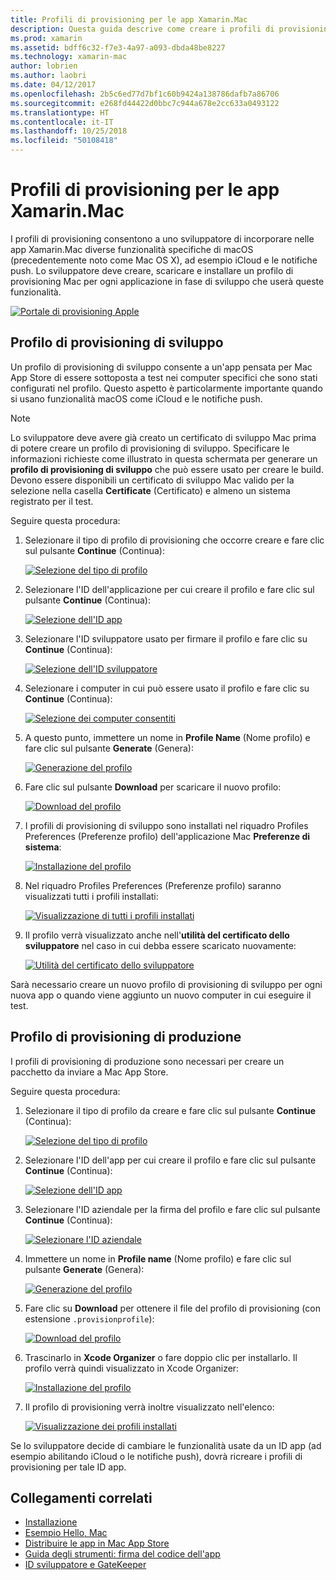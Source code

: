 ```yaml
---
title: Profili di provisioning per le app Xamarin.Mac
description: Questa guida descrive come creare i profili di provisioning necessari per pubblicare un'app Xamarin.Mac.
ms.prod: xamarin
ms.assetid: bdff6c32-f7e3-4a97-a093-dbda48be8227
ms.technology: xamarin-mac
author: lobrien
ms.author: laobri
ms.date: 04/12/2017
ms.openlocfilehash: 2b5c6ed77d7bf1c60b9424a138786dafb7a86706
ms.sourcegitcommit: e268fd44422d0bbc7c944a678e2cc633a0493122
ms.translationtype: HT
ms.contentlocale: it-IT
ms.lasthandoff: 10/25/2018
ms.locfileid: "50108418"
---
```

# <a name="provisioning-profiles-for-xamarinmac-apps"></a>Profili di provisioning per le app Xamarin.Mac

I profili di provisioning consentono a uno sviluppatore di incorporare nelle app Xamarin.Mac diverse funzionalità specifiche di macOS (precedentemente noto come Mac OS X), ad esempio iCloud e le notifiche push. Lo sviluppatore deve creare, scaricare e installare un profilo di provisioning Mac per ogni applicazione in fase di sviluppo che userà queste funzionalità.

[![](profiles-images/certif13.png "Portale di provisioning Apple")](profiles-images/certif13.png#lightbox)

<a name="Development_Provisioning_Profile" />

## <a name="development-provisioning-profile"></a>Profilo di provisioning di sviluppo

Un profilo di provisioning di sviluppo consente a un'app pensata per Mac App Store di essere sottoposta a test nei computer specifici che sono stati configurati nel profilo. Questo aspetto è particolarmente importante quando si usano funzionalità macOS come iCloud e le notifiche push.

> [!NOTE]
> Lo sviluppatore deve avere già creato un certificato di sviluppo Mac prima di potere creare un profilo di provisioning di sviluppo. Specificare le informazioni richieste come illustrato in questa schermata per generare un **profilo di provisioning di sviluppo** che può essere usato per creare le build. Devono essere disponibili un certificato di sviluppo Mac valido per la selezione nella casella **Certificate** (Certificato) e almeno un sistema registrato per il test.

Seguire questa procedura:

1. Selezionare il tipo di profilo di provisioning che occorre creare e fare clic sul pulsante **Continue** (Continua): 

     [![](profiles-images/certif14.png "Selezione del tipo di profilo")](profiles-images/certif14.png#lightbox)
2. Selezionare l'ID dell'applicazione per cui creare il profilo e fare clic sul pulsante **Continue** (Continua): 

     [![](profiles-images/certif15.png "Selezione dell'ID app")](profiles-images/certif15.png#lightbox)
3. Selezionare l'ID sviluppatore usato per firmare il profilo e fare clic su **Continue** (Continua): 

     [![](profiles-images/certif16.png "Selezione dell'ID sviluppatore")](profiles-images/certif16.png#lightbox)
4. Selezionare i computer in cui può essere usato il profilo e fare clic su **Continue** (Continua): 

     [![](profiles-images/certif17.png "Selezione dei computer consentiti")](profiles-images/certif17.png#lightbox)
5. A questo punto, immettere un nome in **Profile Name** (Nome profilo) e fare clic sul pulsante **Generate** (Genera): 

     [![](profiles-images/certif18.png "Generazione del profilo")](profiles-images/certif18.png#lightbox)
6. Fare clic sul pulsante **Download** per scaricare il nuovo profilo: 

     [![](profiles-images/certif19.png "Download del profilo")](profiles-images/certif19.png#lightbox)
7. I profili di provisioning di sviluppo sono installati nel riquadro Profiles Preferences (Preferenze profilo) dell'applicazione Mac **Preferenze di sistema**: 

     [![](profiles-images/certif20.png "Installazione del profilo")](profiles-images/certif20.png#lightbox)
8. Nel riquadro Profiles Preferences (Preferenze profilo) saranno visualizzati tutti i profili installati: 

     [![](profiles-images/image47.png "Visualizzazione di tutti i profili installati")](profiles-images/image47.png#lightbox)
9. Il profilo verrà visualizzato anche nell'**utilità del certificato dello sviluppatore** nel caso in cui debba essere scaricato nuovamente: 

     [![](profiles-images/image48.png "Utilità del certificato dello sviluppatore")](profiles-images/image48.png#lightbox)

Sarà necessario creare un nuovo profilo di provisioning di sviluppo per ogni nuova app o quando viene aggiunto un nuovo computer in cui eseguire il test.

<a name="Production_Provisioning_Profile" />

## <a name="production-provisioning-profile"></a>Profilo di provisioning di produzione

I profili di provisioning di produzione sono necessari per creare un pacchetto da inviare a Mac App Store.

Seguire questa procedura:

1. Selezionare il tipo di profilo da creare e fare clic sul pulsante **Continue** (Continua): 

    [![](profiles-images/certif21.png "Selezione del tipo di profilo")](profiles-images/certif21.png#lightbox)
2. Selezionare l'ID dell'app per cui creare il profilo e fare clic sul pulsante **Continue** (Continua): 

    [![](profiles-images/certif15.png "Selezione dell'ID app")](profiles-images/certif15.png#lightbox)
3. Selezionare l'ID aziendale per la firma del profilo e fare clic sul pulsante **Continue** (Continua): 

    [![](profiles-images/certif23.png "Selezionare l'ID aziendale")](profiles-images/certif23.png#lightbox)
4. Immettere un nome in **Profile name** (Nome profilo) e fare clic sul pulsante **Generate** (Genera): 

    [![](profiles-images/certif24.png "Generazione del profilo")](profiles-images/certif24.png#lightbox)
5. Fare clic su **Download** per ottenere il file del profilo di provisioning (con estensione `.provisionprofile`): 

    [![](profiles-images/certif25.png "Download del profilo")](profiles-images/certif25.png#lightbox)
6. Trascinarlo in **Xcode Organizer** o fare doppio clic per installarlo. Il profilo verrà quindi visualizzato in Xcode Organizer: 

    [![](profiles-images/image51.png "Installazione del profilo")](profiles-images/image51.png#lightbox)
7. Il profilo di provisioning verrà inoltre visualizzato nell'elenco: 

    [![](profiles-images/certif26.png "Visualizzazione dei profili installati")](profiles-images/certif26.png#lightbox)


Se lo sviluppatore decide di cambiare le funzionalità usate da un ID app (ad esempio abilitando iCloud o le notifiche push), dovrà ricreare i profili di provisioning per tale ID app.

## <a name="related-links"></a>Collegamenti correlati

- [Installazione](~//mac/get-started/installation.md)
- [Esempio Hello, Mac](~//mac/get-started/hello-mac.md)
- [Distribuire le app in Mac App Store](https://developer.apple.com/devcenter/mac/checklist/)
- [Guida degli strumenti: firma del codice dell'app](https://developer.apple.com/library/mac/#documentation/ToolsLanguages/Conceptual/OSXWorkflowGuide/CodeSigning/CodeSigning.html)
- [ID sviluppatore e GateKeeper](https://developer.apple.com/resources/developer-id/)
